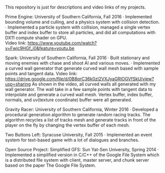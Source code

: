 This repository is just for descriptions and video links of my projects.

Prime Engine: 
	University of Southern California, Fall 2016
·	Implemented bounding volume and culling, and a physics system with collision detection. 
·	Implemented a particle system with collision, managed a single vertex buffer and index buffer to store all particles, and did all computations with DX11 compute shader on GPU.  
Video link: https://www.youtube.com/watch?v=Fwjc9HGf_i0&feature=youtu.be

Spark: 
	University of Southern California, Fall 2016
·	Built stationary and moving enemies with chase and shoot AI and various moves.
·	Implemented a curved wall generator that generate curved wall mesh based with sample points and tangent data.
Video link: https://drive.google.com/file/d/0B8qrC36k0zI2VXJyaGRlOGVfSkU/view?usp=sharing
As shown in the video, all curved walls all generated with my wall generator. The wall take in a few sample points with tangent data to interpolate and generate a curved wall mesh. 
Vertex buffer, index buffer, normals, and uv(texture coordinate) buffer were all generated.

Gravity Racer:
	University of Southern California, Winter 2016
·	Developed a procedural generation algorithm to generate random racing tracks. The algorithm recycles a list of tracks mesh and generate tracks in front of the player on the fly by changing the vertex buffer of each mesh.

Two Buttons Left: 
	Syracuse University, Fall 2015
·	Implemented an event system for text-based game with a lot of dialogues and branches.

Open Source Project: Simplified GFS: 
 Sun Yat-Sen University, Spring 2014
·	Implemented a simplified version in C/C++ of the Google File System which is a distributed file system with client, master server, and chunk server based on the paper The Google File System. 
